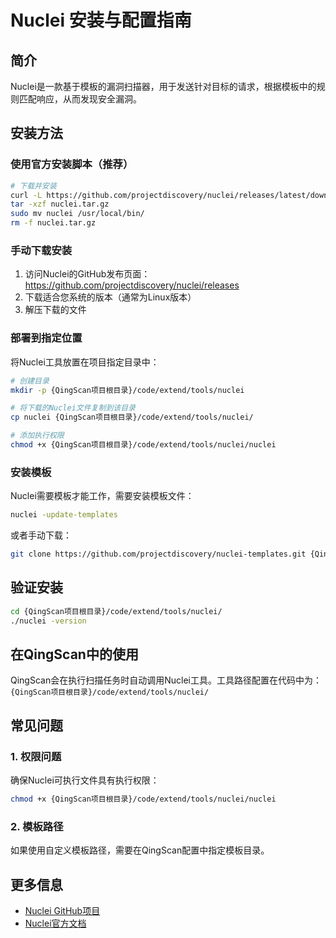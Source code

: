 # Nuclei 安装与配置指南

## 简介

Nuclei是一款基于模板的漏洞扫描器，用于发送针对目标的请求，根据模板中的规则匹配响应，从而发现安全漏洞。

## 安装方法

### 使用官方安装脚本（推荐）

```bash
# 下载并安装
curl -L https://github.com/projectdiscovery/nuclei/releases/latest/download/nuclei-linux-amd64.tar.gz -o nuclei.tar.gz
tar -xzf nuclei.tar.gz
sudo mv nuclei /usr/local/bin/
rm -f nuclei.tar.gz
```

### 手动下载安装

1. 访问Nuclei的GitHub发布页面：https://github.com/projectdiscovery/nuclei/releases
2. 下载适合您系统的版本（通常为Linux版本）
3. 解压下载的文件

### 部署到指定位置

将Nuclei工具放置在项目指定目录中：

```bash
# 创建目录
mkdir -p {QingScan项目根目录}/code/extend/tools/nuclei

# 将下载的Nuclei文件复制到该目录
cp nuclei {QingScan项目根目录}/code/extend/tools/nuclei/

# 添加执行权限
chmod +x {QingScan项目根目录}/code/extend/tools/nuclei/nuclei
```

### 安装模板

Nuclei需要模板才能工作，需要安装模板文件：

```bash
nuclei -update-templates
```

或者手动下载：

```bash
git clone https://github.com/projectdiscovery/nuclei-templates.git {QingScan项目根目录}/code/extend/tools/nuclei/nuclei-templates
```

## 验证安装

```bash
cd {QingScan项目根目录}/code/extend/tools/nuclei/
./nuclei -version
```

## 在QingScan中的使用

QingScan会在执行扫描任务时自动调用Nuclei工具。工具路径配置在代码中为：
`{QingScan项目根目录}/code/extend/tools/nuclei/`

## 常见问题

### 1. 权限问题

确保Nuclei可执行文件具有执行权限：

```bash
chmod +x {QingScan项目根目录}/code/extend/tools/nuclei/nuclei
```

### 2. 模板路径

如果使用自定义模板路径，需要在QingScan配置中指定模板目录。

## 更多信息

- [Nuclei GitHub项目](https://github.com/projectdiscovery/nuclei)
- [Nuclei官方文档](https://nuclei.projectdiscovery.io/)